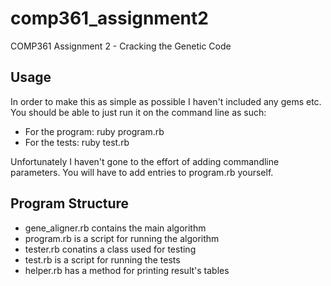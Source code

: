 comp361_assignment2
===================

COMP361 Assignment 2 - Cracking the Genetic Code

Usage
-----

In order to make this as simple as possible I haven't included any gems etc.
You should be able to just run it on the command line as such:
* For the program: ruby program.rb
* For the tests:   ruby test.rb

Unfortunately I haven't gone to the effort of adding commandline parameters.
You will have to add entries to program.rb yourself.

Program Structure
-----------------

* gene_aligner.rb contains the main algorithm
* program.rb is a script for running the algorithm
* tester.rb conatins a class used for testing
* test.rb is a script for running the tests
* helper.rb has a method for printing result's tables